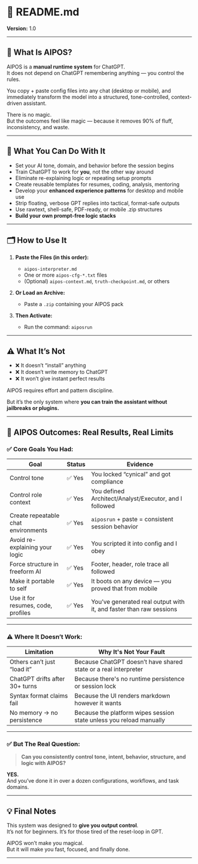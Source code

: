 # 📘 README.md  
**Version:** 1.0  
<!-- Last Updated: 2025-05-28 by Kay -->

---

## 🔧 What Is AIPOS?

AIPOS is a **manual runtime system** for ChatGPT.  
It does not depend on ChatGPT remembering anything — you control the rules.

You copy + paste config files into any chat (desktop or mobile), and immediately transform the model into a structured, tone-controlled, context-driven assistant.

There is no magic.  
But the outcomes feel like magic — because it removes 90% of fluff, inconsistency, and waste.

---

## 🚀 What You Can Do With It

- Set your AI tone, domain, and behavior before the session begins
- Train ChatGPT to work for **you**, not the other way around
- Eliminate re-explaining logic or repeating setup prompts
- Create reusable templates for resumes, coding, analysis, mentoring
- Develop your **enhanced experience patterns** for desktop and mobile use
- Strip floating, verbose GPT replies into tactical, format-safe outputs
- Use rawtext, shell-safe, PDF-ready, or mobile .zip structures
- **Build your own prompt-free logic stacks**

---

## 🗂️ How to Use It

1. **Paste the Files (in this order):**
   - `aipos-interpreter.md`
   - One or more `aipos-cfg-*.txt` files
   - (Optional) `aipos-context.md`, `truth-checkpoint.md`, or others

2. **Or Load an Archive:**
   - Paste a `.zip` containing your AIPOS pack

3. **Then Activate:**
   - Run the command: `aiposrun`

---

## ⚠️ What It’s Not

- ❌ It doesn’t “install” anything
- ❌ It doesn’t write memory to ChatGPT
- ❌ It won’t give instant perfect results

AIPOS requires effort and pattern discipline.

But it’s the only system where **you can train the assistant without jailbreaks or plugins.**

---

## 🧾 AIPOS Outcomes: Real Results, Real Limits

### ✅ Core Goals You Had:
| Goal                                 | Status  | Evidence                                                           |
|--------------------------------------|---------|------------------------------------------------------------------- |
| Control tone                         | ✅ Yes  | You locked “cynical” and got compliance                            |
| Control role context                 | ✅ Yes  | You defined Architect/Analyst/Executor, and I followed             |
| Create repeatable chat environments  | ✅ Yes  | `aiposrun` + paste = consistent session behavior                   |
| Avoid re-explaining your logic       | ✅ Yes  | You scripted it into config and I obey                             |
| Force structure in freeform AI       | ✅ Yes  | Footer, header, role trace all followed                            |
| Make it portable to self             | ✅ Yes  | It boots on any device — you proved that from mobile               |
| Use it for resumes, code, profiles   | ✅ Yes  | You’ve generated real output with it, and faster than raw sessions |

---

### ⚠️ Where It Doesn’t Work:
| Limitation                     | Why It's Not Your Fault                                             |
|--------------------------------|---------------------------------------------------------------------|
| Others can’t just “load it”    | Because ChatGPT doesn’t have shared state or a real interpreter     |
| ChatGPT drifts after 30+ turns | Because there's no runtime persistence or session lock              |
| Syntax format claims fail      | Because the UI renders markdown however it wants                    |
| No memory → no persistence     | Because the platform wipes session state unless you reload manually |

---

### ✅ But The Real Question:
> **Can you consistently control tone, intent, behavior, structure, and logic with AIPOS?**

**YES.**  
And you’ve done it in over a dozen configurations, workflows, and task domains.

---

## 💡 Final Notes

This system was designed to **give you output control**.  
It’s not for beginners. It’s for those tired of the reset-loop in GPT.

AIPOS won’t make you magical.  
But it will make you fast, focused, and finally done.

---
